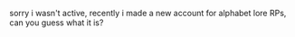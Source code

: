 sorry i wasn't active, recently i made a new account for alphabet lore RPs, can you guess what it is?